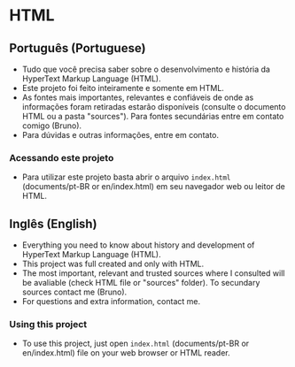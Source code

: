 # HTML

## Português (Portuguese)

* Tudo que você precisa saber sobre o desenvolvimento e história da HyperText Markup Language (HTML).
* Este projeto foi feito inteiramente e somente em HTML.
* As fontes mais importantes, relevantes e confiáveis de onde as informações foram retiradas estarão disponíveis (consulte o documento HTML ou a pasta "sources"). Para fontes secundárias entre em contato comigo (Bruno).
* Para dúvidas e outras informações, entre em contato.

### Acessando este projeto

* Para utilizar este projeto basta abrir o arquivo `index.html` (documents/pt-BR or en/index.html) em seu navegador web ou leitor de HTML.

## Inglês (English)

* Everything you need to know about history and development of HyperText Markup Language (HTML).
* This project was full created and only with HTML.
* The most important, relevant and trusted sources where I consulted will be avaliable (check HTML file or "sources" folder). To secundary sources contact me (Bruno).
* For questions and extra information, contact me.

### Using this project

* To use this project, just open `index.html` (documents/pt-BR or en/index.html) file on your web browser or HTML reader.